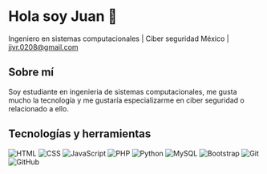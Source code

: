 # Hola soy Juan 🙂

Ingeniero en sistemas computacionales | Ciber seguridad
México | jjvr.0208@gmail.com

## Sobre mí

Soy estudiante en ingenieria de sistemas computacionales, me gusta mucho la tecnología y me gustaría especializarme en ciber seguridad o relacionado a ello.

## Tecnologías y herramientas

![HTML](https://img.shields.io/badge/-HTML5-E34F26?style=flat&logo=html5&logoColor=white)
![CSS](https://img.shields.io/badge/-CSS3-1572B6?style=flat&logo=css3)
![JavaScript](https://img.shields.io/badge/-JavaScript-F7DF1E?style=flat&logo=javascript&logoColor=black)
![PHP](https://img.shields.io/badge/-PHP-777BB4?style=flat&logo=php&logoColor=white)
![Python](https://img.shields.io/badge/-Python-3776AB?style=flat&logo=python)
![MySQL](https://img.shields.io/badge/-MySQL-4479A1?style=flat&logo=mysql)
![Bootstrap](https://img.shields.io/badge/-Bootstrap-563D7C?style=flat&logo=bootstrap)
![Git](https://img.shields.io/badge/-Git-F05032?style=flat&logo=git)
![GitHub](https://img.shields.io/badge/-GitHub-181717?style=flat&logo=github)
